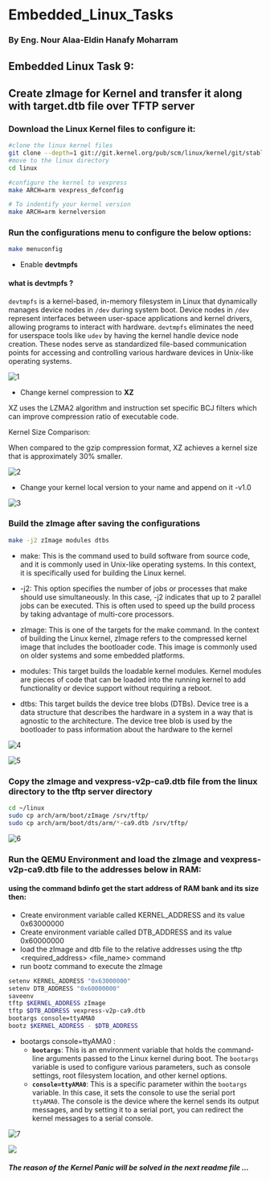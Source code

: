 # Embedded_Linux_Tasks



### By Eng. Nour Alaa-Eldin Hanafy Moharram



## Embedded Linux Task 9:

## Create zImage for Kernel and transfer it along with target.dtb file over TFTP server



### Download the Linux Kernel files to configure it:

```bash
#clone the linux kernel files
git clone --depth=1 git://git.kernel.org/pub/scm/linux/kernel/git/stable/linux.git
#move to the linux directory
cd linux

#configure the kernel to vexpress
make ARCH=arm vexpress_defconfig

# To indentify your kernel version 
make ARCH=arm kernelversion
```



### Run the configurations menu to configure the below options:

```bash
make menuconfig
```

- Enable **devtmpfs**

#### what is devtmpfs ?

`devtmpfs` is a kernel-based, in-memory filesystem in Linux that dynamically manages device nodes in `/dev` during system boot. Device nodes in `/dev` represent interfaces between user-space applications and kernel drivers, allowing programs to interact with hardware. `devtmpfs` eliminates the need for userspace tools like `udev` by having the kernel handle device node creation. These nodes serve as standardized file-based communication points for accessing and controlling various hardware devices in Unix-like operating systems.

![1](README.assets/devtmpfs.png)

-  Change kernel compression to **XZ**

XZ uses the LZMA2 algorithm and instruction set specific BCJ filters which can improve compression ratio of executable code. 

Kernel Size Comparison:

When compared to the gzip compression format, XZ achieves a kernel size that is approximately 30% smaller.

![2](README.assets/compress_mode.png)

-  Change your kernel local version to your name and append on it -v1.0

![3](README.assets/local_version.png)



### Build the zImage after saving the configurations

```bash
make -j2 zImage modules dtbs
```

* make: This is the command used to build software from source code, and it is commonly used in Unix-like operating systems. In this context, it is specifically used for building the Linux kernel.

* -j2: This option specifies the number of jobs or processes that make should use simultaneously. In this case, -j2 indicates that up to 2 parallel jobs can be executed. This is often used to speed up the build process by taking advantage of multi-core processors.

* zImage: This is one of the targets for the make command. In the context of building the Linux kernel, zImage refers to the compressed kernel image that includes the bootloader code. This image is commonly used on older systems and some embedded platforms.

* modules: This target builds the loadable kernel modules. Kernel modules are pieces of code that can be loaded into the running kernel to add functionality or device support without requiring a reboot.

* dtbs: This target builds the device tree blobs (DTBs). Device tree is a data structure that describes the hardware in a system in a way that is agnostic to the architecture. The device tree blob is used by the bootloader to pass information about the hardware to the kernel

![4](README.assets/kernel1.png)

![5](README.assets/kernel2.png)

### Copy the zImage and vexpress-v2p-ca9.dtb file from the linux directory to the tftp server directory

```bash
cd ~/linux
sudo cp arch/arm/boot/zImage /srv/tftp/
sudo cp arch/arm/boot/dts/arm/*-ca9.dtb /srv/tftp/

```

![6](README.assets/kernel3.png)

### Run the QEMU Environment and load the zImage and vexpress-v2p-ca9.dtb file to the addresses below in RAM:

#### using the command bdinfo get the start address of RAM bank and its size then:

* Create environment variable called KERNEL_ADDRESS and its value 0x63000000
* Create environment variable called DTB_ADDRESS and its value 0x60000000
* load the zImage and dtb file to the relative addresses using the tftp <required_address> <file_name> command
* run bootz command to execute the zImage

```bash
setenv KERNEL_ADDRESS "0x63000000"
setenv DTB_ADDRESS "0x60000000"
saveenv
tftp $KERNEL_ADDRESS zImage
tftp $DTB_ADDRESS vexpress-v2p-ca9.dtb
bootargs console=ttyAMA0
bootz $KERNEL_ADDRESS - $DTB_ADDRESS

```

* bootargs console=ttyAMA0 : 
  * **`bootargs`**: This is an environment variable that holds the command-line arguments passed to the Linux kernel during boot. The `bootargs` variable is used to configure various parameters, such as console settings, root filesystem location, and other kernel options.
  * **`console=ttyAMA0`**: This is a specific parameter within the `bootargs` variable. In this case, it sets the console to use the serial port `ttyAMA0`. The console is the device where the kernel sends its output messages, and by setting it to a serial port, you can redirect the kernel messages to a serial console.

![7](README.assets/kernel5.png)

![](README.assets/kernel4-1705874321857-9.png)



##### The reason of the Kernel Panic will be solved in the next readme file ...
